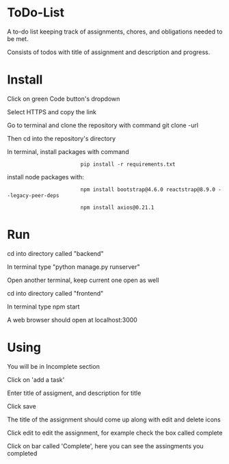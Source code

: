 # ToDo-List
A to-do list keeping track of assignments, chores, and obligations needed to be met. 

Consists of todos with title of assignment and description and progress.


# Install
Click on green Code button's dropdown 

Select HTTPS and copy the link

Go to terminal and clone the repository with command git clone -url

Then cd into the repository's directory

In terminal, install packages with command 

                            pip install -r requirements.txt

install node packages with: 

                            npm install bootstrap@4.6.0 reactstrap@8.9.0 --legacy-peer-deps

                            npm install axios@0.21.1


# Run
cd into directory called "backend"

In terminal type "python manage.py runserver"

Open another terminal, keep current one open as well

cd into directory called "frontend"

In terminal type npm start

A web browser should open at localhost:3000

# Using
You will be in Incomplete section

Click on 'add a task'

Enter title of assigment, and description for title

Click save

The title of the assignment should come up along with edit and delete icons

Click edit to edit the assignment, for example check the box called complete

Click on bar called 'Complete', here you can see the assingments you completed




